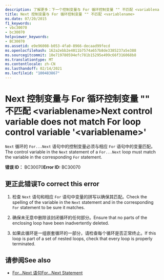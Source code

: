 ```yaml
---
description: 了解更多：下一个控制变量与 For 循环控制变量 "" 不匹配 <variablename>
title: Next 控制变量与 For 循环控制变量 "" 不匹配 <variablename>
ms.date: 07/20/2015
f1_keywords:
- vbc30070
- bc30070
helpviewer_keywords:
- BC30070
ms.assetid: e9e96008-b053-4fa0-8966-decaad99fecd
ms.openlocfilehash: 162a2ebb2e4011b7574a657b8de3385237a5e388
ms.sourcegitcommit: 10e719780594efc781b15295e499c66f316068b8
ms.translationtype: MT
ms.contentlocale: zh-CN
ms.lasthandoff: 02/14/2021
ms.locfileid: "100483867"
---
```

# <a name="next-control-variable-does-not-match-for-loop-control-variable-variablename"></a><span data-ttu-id="d89e4-103">Next 控制变量与 For 循环控制变量 "" 不匹配 \<variablename></span><span class="sxs-lookup"><span data-stu-id="d89e4-103">Next control variable does not match For loop control variable '\<variablename>'</span></span>

<span data-ttu-id="d89e4-104">`Next` 循环的 `For...Next` 语句中的控制变量必须与相应 `For` 语句中的变量匹配。</span><span class="sxs-lookup"><span data-stu-id="d89e4-104">The control variable in the `Next` statement of a `For...Next` loop must match the variable in the corresponding `For` statement.</span></span>  
  
 <span data-ttu-id="d89e4-105">**错误 ID：** BC30070</span><span class="sxs-lookup"><span data-stu-id="d89e4-105">**Error ID:** BC30070</span></span>  
  
## <a name="to-correct-this-error"></a><span data-ttu-id="d89e4-106">更正此错误</span><span class="sxs-lookup"><span data-stu-id="d89e4-106">To correct this error</span></span>  
  
1. <span data-ttu-id="d89e4-107">检查 `Next` 语句和相应 `For` 语句中变量的拼写以确保其匹配。</span><span class="sxs-lookup"><span data-stu-id="d89e4-107">Check the spelling of the variable in the `Next` statement and in the corresponding `For` statement to be sure it matches.</span></span>  
  
2. <span data-ttu-id="d89e4-108">确保未无意中删除该封闭循环的任何部分。</span><span class="sxs-lookup"><span data-stu-id="d89e4-108">Ensure that no parts of the enclosing loop have been inadvertently deleted.</span></span>  
  
3. <span data-ttu-id="d89e4-109">如果此循环是一组嵌套循环的一部分，请检查每个循环是否正常终止。</span><span class="sxs-lookup"><span data-stu-id="d89e4-109">If this loop is part of a set of nested loops, check that every loop is properly terminated.</span></span>  
  
## <a name="see-also"></a><span data-ttu-id="d89e4-110">请参阅</span><span class="sxs-lookup"><span data-stu-id="d89e4-110">See also</span></span>

- [<span data-ttu-id="d89e4-111">For...Next 语句</span><span class="sxs-lookup"><span data-stu-id="d89e4-111">For...Next Statement</span></span>](../language-reference/statements/for-next-statement.md)
